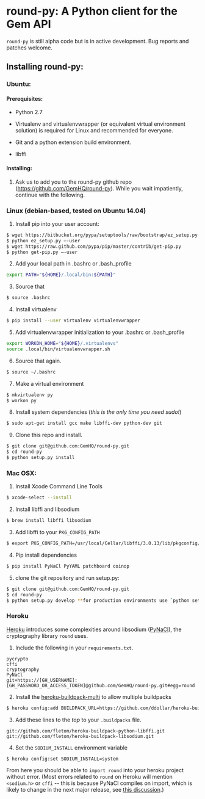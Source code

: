 # round-py: A Python client for the Gem API


`round-py` is still alpha code but is in active development. Bug reports and
patches welcome.


## Installing round-py:

### Ubuntu:

#### Prerequisites:

* Python 2.7

* Virtualenv and virtualenvwrapper (or equivalent virtual environment solution) is required for Linux and recommended for everyone.

* Git and a python extension build environment.

* libffi

#### Installing:

1. Ask us to add you to the round-py github repo (https://github.com/GemHQ/round-py). While you wait impatiently, continue with the following.


### Linux (debian-based, tested on Ubuntu 14.04)

1. Install pip into your user account:

  ```bash
  $ wget https://bitbucket.org/pypa/setuptools/raw/bootstrap/ez_setup.py
  $ python ez_setup.py –-user
  $ wget https://raw.github.com/pypa/pip/master/contrib/get-pip.py
  $ python get-pip.py –-user
  ```

2. Add your local path in .bashrc or .bash_profile

  ```bash
  export PATH="${HOME}/.local/bin:${PATH}"
  ```

3. Source that

  ```bash
  $ source .bashrc
  ```

4. Install virtualenv

  ```bash
  $ pip install --user virtualenv virtualenvwrapper
  ```

5. Add virtualenvwrapper initialization to your .bashrc or .bash_profile

  ```bash
  export WORKON_HOME="${HOME}/.virtualenvs"
  source .local/bin/virtualenvwrapper.sh
  ```

6. Source that again.
  ```bash
  $ source ~/.bashrc
  ```

7. Make a virtual environment

  ```bash
  $ mkvirtualenv py
  $ workon py
  ```

8. Install system dependencies (*this is the only time you need sudo!*)

  ```bash
  $ sudo apt-get install gcc make libffi-dev python-dev git
  ```

9. Clone this repo and install.

  ```bash
  $ git clone git@github.com:GemHQ/round-py.git
  $ cd round-py
  $ python setup.py install
  ```

### Mac OSX:

1.  Install Xcode Command Line Tools
  ```bash
  $ xcode-select --install
  ```

2. Install libffi and libsodium
  ```bash
  $ brew install libffi libsodium
  ```

3. Add libffi to your `PKG_CONFIG_PATH`
  ```bash
  $ export PKG_CONFIG_PATH=/usr/local/Cellar/libffi/3.0.13/lib/pkgconfig/
  ```

4. Pip install dependencies
  ```bash
  $ pip install PyNaCl PyYAML patchboard coinop
  ```

5. clone the git repository and run setup.py:
  ```bash
  $ git clone git@github.com:GemHQ/round-py.git
  $ cd round-py
  $ python setup.py develop **for production environments use `python setup.py install`***
  ```

### Heroku

[Heroku](http://www.heroku.com) introduces some complexities around libsodium ([PyNaCl](https://pynacl.readthedocs.org/en/latest/)), the cryptography library `round` uses.

1. Include the following in your `requirements.txt`.
  ```
  pycrypto
  cffi
  cryptography
  PyNaCl
  git+https://[GH_USERNAME]:[GH_PASSWORD_OR_ACCESS_TOKEN]@github.com/GemHQ/round-py.git#egg=round
  ```

2. Install the [heroku-buildpack-multi](https://github.com/ddollar/heroku-buildpack-multi) to allow multiple buildpacks
  ```bash
  $ heroku config:add BUILDPACK_URL=https://github.com/ddollar/heroku-buildpack-multi.git
  ```

3. Add these lines to the *top* to your `.buildpacks` file.
  ```
  git://github.com/fletom/heroku-buildpack-python-libffi.git
  git://github.com/fletom/heroku-buildpack-libsodium.git
  ```

4. Set the `SODIUM_INSTALL` environment variable
  ```bash
  $ heroku config:set SODIUM_INSTALL=system
  ```

From here you should be able to `import round` into your heroku project without error. (Most errors related to `round` on Heroku will mention `<sodium.h>` or `cffi` -- this is because PyNaCl compiles on import, which is likely to change in the next major release, see [this discussion](https://github.com/pyca/pynacl/issues/79).)
